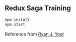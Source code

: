 ## Redux Saga Training

```sh
npm install 
npm start
```

Reference from [Ryan J. Yost](https://hackernoon.com/redux-saga-tutorial-for-beginners-and-dog-lovers-aa69a17db645) 
